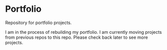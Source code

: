 # Portfolio
Repository for portfolio projects. 

I am in the process of rebuilding my portfolio. I am currently moving projects from previous repos to this repo. Please check back later to see more projects. 
